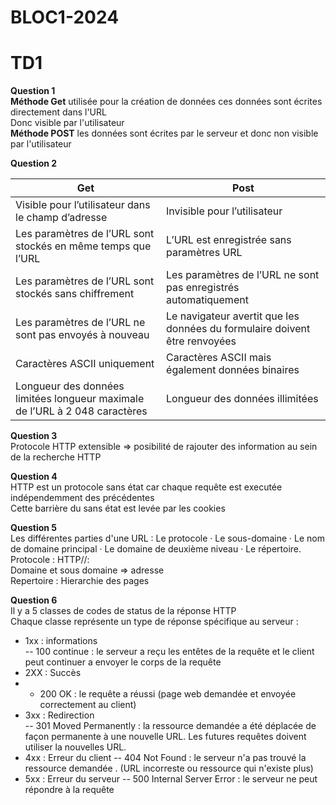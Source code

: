 # BLOC1-2024
# TD1  

**Question 1**  
**Méthode Get** utilisée pour la création de données ces données sont écrites directement dans l'URL  
Donc visible par l'utilisateur  
**Méthode POST** les données sont écrites par le serveur et donc non visible par l'utilisateur  

**Question 2**  

| Get | Post |    
| --- | ---- |  
| Visible pour l’utilisateur dans le champ d’adresse | Invisible pour l’utilisateur |  
| Les paramètres de l’URL sont stockés en même temps que l’URL | L’URL est enregistrée sans paramètres URL |  
| Les paramètres de l’URL sont stockés sans chiffrement | Les paramètres de l’URL ne sont pas enregistrés automatiquement |  
| Les paramètres de l’URL ne sont pas envoyés à nouveau | Le navigateur avertit que les données du formulaire doivent être renvoyées |  
| Caractères ASCII uniquement | Caractères ASCII mais également données binaires |  
| Longueur des données limitées longueur maximale de l’URL à 2 048 caractères | Longueur des données illimitées |  


**Question 3**  
Protocole HTTP extensible => posibilité de rajouter des information au sein de la recherche HTTP  

**Question 4**  
HTTP est un protocole sans état car chaque requête est executée indépendemment des précédentes  
Cette barrière du sans état est levée par les cookies  

**Question 5**  
Les différentes parties d'une URL : Le protocole · Le sous-domaine · Le nom de domaine principal · Le domaine de deuxième niveau · Le répertoire.  
Protocole : HTTP//:  
Domaine et sous domaine => adresse  
Repertoire : Hierarchie des pages  

**Question 6**  
Il y a 5 classes de codes de status de la réponse HTTP  
Chaque classe représente un type de réponse spécifique au serveur :  
- 1xx : informations  
-- 100 continue : le serveur a reçu les entêtes de la requête et le client peut continuer a envoyer le corps de la requête  
- 2XX : Succès  
- - 200 OK : le requête a réussi (page web demandée et envoyée correctement au client)  
- 3xx : Redirection  
-- 301 Moved Permanently : la ressource demandée a été déplacée de façon permanente à une nouvelle URL. Les futures requêtes doivent utiliser la nouvelles URL.
- 4xx : Erreur du client
-- 404 Not Found : le serveur n'a pas trouvé la ressource demandée . (URL incorreste ou ressource qui n'existe plus)
- 5xx : Erreur du serveur
-- 500 Internal Server Error : le serveur ne peut répondre à la requête




